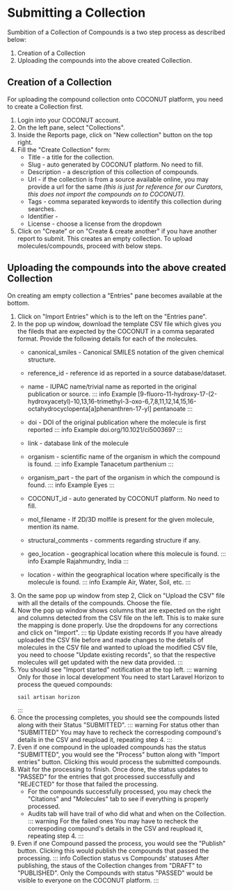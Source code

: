 
# Submitting a Collection

Sumbition of a Collection of Compounds is a two step process as described below:

1. Creation of a Collection
2. Uploading the compounds into the above created Collection.

## Creation of a Collection

For uploading the compound collection onto COCONUT platform, you need to create a Collection first.

1. Login into your COCONUT account.
2. On the left pane, select "Collections".
3. Inside the Reports page, click on "New collection" button on the top right.
4. Fill the "Create Collection" form:
    * Title - a title for the collection. 
    * Slug - auto generated by COCONUT platform. No need to fill.
    * Description - a description of this collection of compounds. 
    * Url - if the collection is from a source available online, you may provide a url for the same *(this is just for reference for our Curators, this does not import the compounds on to COCONUT).*
    * Tags - comma separated keywords to identify this collection during searches.
    * Identifier - 
    * License - choose a license from the dropdown
5. Click on "Create" or on "Create & create another" if you have another report to submit. This creates an empty collection. To upload molecules/compounds, proceed with below steps.

## Uploading the compounds into the above created Collection

On creating am empty collection a "Entries" pane becomes available at the bottom.

1. Click on "Import Entries" which is to the left on the "Entries pane".
2. In the pop up window, download the template CSV file which gives you the fileds that are expected by the COCONUT in a comma separated format. Provide the following details for each of the molecules.
    * canonical_smiles - Canonical SMILES notation of the given chemical structure.
    * reference_id - reference id as reported in a source database/dataset.
    * name - IUPAC name/trivial name as reported in the original publication or source.
        ::: info Example
        [9-fluoro-11-hydroxy-17-(2-hydroxyacetyl)-10,13,16-trimethyl-3-oxo-6,7,8,11,12,14,15,16-octahydrocyclopenta[a]phenanthren-17-yl] pentanoate
        :::
    * doi - DOI of the original publication where the molecule is first reported
        ::: info Example
        doi.org/10.1021/ci5003697
        :::
    
    * link - database link of the molecule
    * organism - scientific name of the organism in which the compound is found.
        ::: info Example
        Tanacetum parthenium
        :::
    * organism_part - the part of the organism in which the compound is found.
        ::: info Example
        Eyes
        :::
    * COCONUT_id - auto generated by COCONUT platform. No need to fill.
    * mol_filename - If 2D/3D molfile is present for the given molecule, mention its name.
    * structural_comments - comments regarding structure if any.
    * geo_location - geographical location where this molecule is found.
        ::: info Example
        Rajahmundry, India
        :::
    * location - within the geographical location where specifically is the molecule is found.
        ::: info Example
        Air, Water, Soil, etc.
        :::
3. On the same pop up window from step 2, Click on "Upload the CSV" file with all the details of the compounds. Choose the file.
4. Now the pop up window shows columns that are expected on the right and columns detected from the CSV file on the left. This is to make sure the mapping is done properly. Use the dropdowns for any corrections and click on "Import".
    ::: tip Update existing records
     If you have already uploaded the CSV file before and made changes to the details of molecules in the CSV file and wanted to upload the modified CSV file, you need to choose "Update existing records", so that the respective molecules will get updated with the new data provided.
    :::
5. You should see "Import started" notification at the top left.
    ::: warning Only for those in local development
     You need to start Laravel Horizon to process the queued compounds:
     ```
    sail artisan horizon
    ```
    :::
7. Once the processing completes, you should see the compounds listed along with their Status "SUBMITTED".
    ::: warning For status other than "SUBMITTED"
     You may have to recheck the correspoding compound's details in the CSV and reupload it, repeating step 4.
    :::
8. Even if one compound in the uploaded compounds has the status "SUBMITTED", you would see the "Process" button along with "Import entries" button. Clicking this would process the submitted compounds.
9. Wait for the processing to finish. Once done, the status updates to "PASSED" for the entries that got processed successfully and "REJECTED" for those that failed the processing.
    * For the compounds successfully processed, you may check the "Citations" and "Molecules" tab to see if everything is properly processed.
    * Audits tab will have trail of who did what and when on the Collection.
        ::: warning For the failed ones
        You may have to recheck the correspoding compound's details in the CSV and reupload it, repeating step 4.
        :::
10. Even if one Compound passed the process, you would see the "Publish" button. Clicking this would publish the compounds that passed the processing.
    ::: info Collection status vs Compounds' statuses
    After publishing, the staus of the Collection changes from "DRAFT" to "PUBLISHED". Only the Compounds with status "PASSED" would be visible to everyone on the COCONUT platform.
    :::
